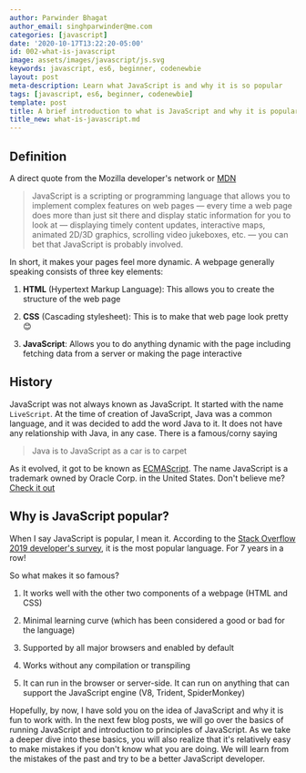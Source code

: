 ```yaml
---
author: Parwinder Bhagat
author_email: singhparwinder@me.com
categories: [javascript]
date: '2020-10-17T13:22:20-05:00'
id: 002-what-is-javascript
image: assets/images/javascript/js.svg
keywords: javascript, es6, beginner, codenewbie
layout: post
meta-description: Learn what JavaScript is and why it is so popular
tags: [javascript, es6, beginner, codenewbie]
template: post
title: A brief introduction to what is JavaScript and why it is popular
title_new: what-is-javascript.md
---
```




## Definition



A direct quote from the Mozilla developer's network or [MDN](https://developer.mozilla.org/en-US/docs/Learn/JavaScript/First_steps/What_is_JavaScript)



>JavaScript is a scripting or programming language that allows you to implement complex features on web pages — every time a web page does more than just sit there and display static information for you to look at — displaying timely content updates, interactive maps, animated 2D/3D graphics, scrolling video jukeboxes, etc. — you can bet that JavaScript is probably involved.



In short, it makes your pages feel more dynamic. A webpage generally speaking consists of three key elements:



1. **HTML** (Hypertext Markup Language): This allows you to create the structure of the web page

2. **CSS** (Cascading stylesheet): This is to make that web page look pretty 😊

3. **JavaScript**: Allows you to do anything dynamic with the page including fetching data from a server or making the page interactive



## History



JavaScript was not always known as JavaScript. It started with the name `LiveScript`. At the time of creation of JavaScript, Java was a common language, and it was decided to add the word Java to it. It does not have any relationship with Java, in any case. There is a famous/corny saying



> Java is to JavaScript as a car is to carpet



As it evolved, it got to be known as [ECMAScript](https://en.wikipedia.org/wiki/ECMAScript). The name JavaScript is a trademark owned by Oracle Corp. in the United States. Don't believe me? [Check it out](http://tsdr.uspto.gov/#caseNumber=75026640&caseType=SERIAL_NO&searchType=statusSearch)



## Why is JavaScript popular?



When I say JavaScript is popular, I mean it. According to the [Stack Overflow 2019 developer's survey](https://insights.stackoverflow.com/survey/2019#technology), it is the most popular language. For 7 years in a row!



So what makes it so famous?



1. It works well with the other two components of a webpage (HTML and CSS)

2. Minimal learning curve (which has been considered a good or bad for the language)

3. Supported by all major browsers and enabled by default

4. Works without any compilation or transpiling

5. It can run in the browser or server-side. It can run on anything that can support the JavaScript engine (V8, Trident, SpiderMonkey)



Hopefully, by now, I have sold you on the idea of JavaScript and why it is fun to work with. In the next few blog posts, we will go over the basics of running JavaScript and introduction to principles of JavaScript. As we take a deeper dive into these basics, you will also realize that it's relatively easy to make mistakes if you don't know what you are doing. We will learn from the mistakes of the past and try to be a better JavaScript developer.

